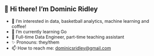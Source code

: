 ## 👋 Hi there! I’m Dominic Ridley
- 👀 I’m interested in data, basketball analytics, machine learning and coffee!
- 🌱 I’m currently learning Go
- 💞️ Full-time Data Engineer, part-time teaching assistant
- ✨ Pronouns: they/them 
- 📫 How to reach me: dominicsridley@gmail.com

<!---
seleanridley/seleanridley is a ✨ special ✨ repository because its `README.md` (this file) appears on your GitHub profile.
You can click the Preview link to take a look at your changes.
--->


